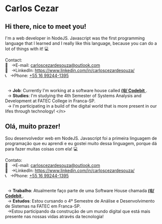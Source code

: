 # Carlos Cezar

 ## Hi there, nice to meet you!
 I'm a web developer in NodeJS. Javascript was the first programming
 language that I learned and I really like this language, because you can
 do a lot of things with it! :computer:

 Contact:
 <br/> :email: &nbsp; ->E-mail: carloscezardesouza@outlook.com
 <br/> :link: &nbsp; ->LinkedIn: https://www.linkedin.com/in/carloscezardesouza/
 <br/> :telephone_receiver: &nbsp; ->Phone: <a href="https://api.whatsapp.com/send?phone=5516992441395" target="_blank">+55 16 99244-1395</a>
 
 <br/> &nbsp; -> **Job**: Currently I'm working at a software house called <a href="https://codebit.com.br/" target="_blank"> **(ꓭ/ Codebit** </a>.
 <br/> &nbsp; -> **Studies**: I'm studying the 4th Semester of Systems Analysis and Development at FATEC College in Franca-SP.
 <br/> &nbsp; -> I'm participating in a build of the digital world that is more present in our lifes through technology!
&lt;/n&gt; 
 ## Olá, muito prazer!
 Sou desenvolvedor web em NodeJS. Javascript foi a primeira linguagem
 de programação que eu aprendi e eu gostei muito dessa linguagem, porque dá
 para fazer muitas coisas com ela! :computer:

 Contato:
 <br/> :email: &nbsp; ->E-mail: carloscezardesouza@outlook.com
 <br/> :link: &nbsp; ->LinkedIn: https://www.linkedin.com/in/carloscezardesouza/
 <br/> :telephone_receiver: &nbsp; ->Phone: <a href="https://api.whatsapp.com/send?phone=5516992441395" target="_blank">+55 16 99244-1395</a>
            
 <br/> &nbsp; -> **Trabalho**: Atualmente faço parte de uma Software House chamada <a href="https://codebit.com.br/" target="_blank"> **(ꓭ/ Codebit** </a>.
 <br/> &nbsp; -> **Estudos**: Estou cursando o 4º Semestre de Análise e Desenvolvimento de Sistemas na FATEC em Franca-SP.
 <br/> &nbsp; ->Estou participando da construção de um mundo digital que está mais presente nas nossas vidas através da tecnologia!
</pt>

